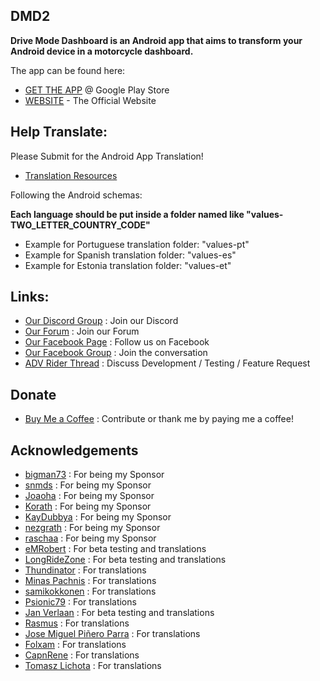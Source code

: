
## DMD2
**Drive Mode Dashboard is an Android app that aims to transform your Android device in a motorcycle dashboard.**

The app can be found here:
* [GET THE APP](https://play.google.com/store/apps/details?id=com.thorkracing.dmd2launcher) @ Google Play Store
* [WEBSITE](https://www.drivemodedashboard.com/) - The Official Website


## Help Translate:

Please Submit for the Android App Translation!
* [Translation Resources](https://github.com/johnkeel-thork/DMD2/tree/main/Android/app/src/main/res)

Following the Android schemas:

**Each language should be put inside a folder named like "values-TWO_LETTER_COUNTRY_CODE"**

- Example for Portuguese translation folder: "values-pt"
- Example for Spanish translation folder: "values-es"
- Example for Estonia translation folder: "values-et"


## Links:

* [Our Discord Group](https://discord.com/invite/rCt4uBZk) : Join our Discord
* [Our Forum](https://www.drivemodedashboard.com/forums/) : Join our Forum
* [Our Facebook Page](https://www.facebook.com/drivemodedashboard) : Follow us on Facebook
* [Our Facebook Group](https://www.facebook.com/groups/drivemodeusers) : Join the conversation
* [ADV Rider Thread](https://advrider.com/f/threads/drive-mode-dashboard-for-android.1425433) : Discuss Development / Testing / Feature Request


## Donate
* [Buy Me a Coffee](https://www.buymeacoffee.com/johnkeelthork) : Contribute or thank me by paying me a coffee!


## Acknowledgements
* [bigman73](https://github.com/bigman73) : For being my Sponsor
* [snmds](https://github.com/snmds) : For being my Sponsor
* [Joaoha](https://github.com/Joaoha) : For being my Sponsor
* [Korath](https://github.com/Korath) : For being my Sponsor
* [KayDubbya](https://github.com/KayDubbya) : For being my Sponsor
* [nezgrath](https://github.com/nezgrath) : For being my Sponsor
* [raschaa](https://github.com/raschaa) : For being my Sponsor
* [eMRobert](https://github.com/eMRobert) : For beta testing and translations
* [LongRideZone](https://www.facebook.com/longridezone) : For beta testing and translations
* [Thundinator](https://github.com/Thundinatorp) : For translations
* [Minas Pachnis](https://github.com/mpachnis) : For translations
* [samikokkonen](https://github.com/samikokkonen) : For translations
* [Psionic79](https://github.com/Psionic79) : For translations
* [Jan Verlaan](https://github.com/jverlaan) : For beta testing and translations
* [Rasmus](https://github.com/respodk) : For translations
* [Jose Miguel Piñero Parra](https://github.com/jmpinerop) : For translations
* [Folxam](https://github.com/Folxam) : For translations
* [CapnRene](https://github.com/CapnRene) : For translations
* [Tomasz Lichota](https://github.com/tomlin96) : For translations